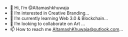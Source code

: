 - 👋 Hi, I’m @Altamashkhuwaja
- 👀 I’m interested in Creative Branding...
- 🌱 I’m currently learning Web 3.0 & Blockchain...
- 💞️ I’m looking to collaborate on Art ...
- 📫 How to reach me AltamashKhuwaja@outlook.com...

<!---
Altamashkhuwaja/Altamashkhuwaja is a ✨ special ✨ repository because its `README.md` (this file) appears on your GitHub profile.
You can click the Preview link to take a look at your changes.
--->
